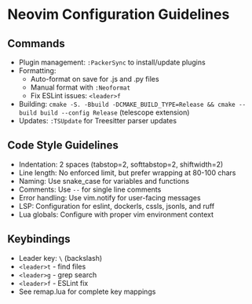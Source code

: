# Neovim Configuration Guidelines

## Commands
- Plugin management: `:PackerSync` to install/update plugins
- Formatting: 
  - Auto-format on save for .js and .py files
  - Manual format with `:Neoformat`
  - Fix ESLint issues: `<leader>f`
- Building: `cmake -S. -Bbuild -DCMAKE_BUILD_TYPE=Release && cmake --build build --config Release` (telescope extension)
- Updates: `:TSUpdate` for Treesitter parser updates

## Code Style Guidelines
- Indentation: 2 spaces (tabstop=2, softtabstop=2, shiftwidth=2)
- Line length: No enforced limit, but prefer wrapping at 80-100 chars
- Naming: Use snake_case for variables and functions
- Comments: Use `--` for single line comments
- Error handling: Use vim.notify for user-facing messages
- LSP: Configuration for eslint, dockerls, cssls, jsonls, and ruff
- Lua globals: Configure with proper vim environment context

## Keybindings
- Leader key: `\` (backslash)
- `<leader>t` - find files
- `<leader>g` - grep search
- `<leader>f` - ESLint fix
- See remap.lua for complete key mappings